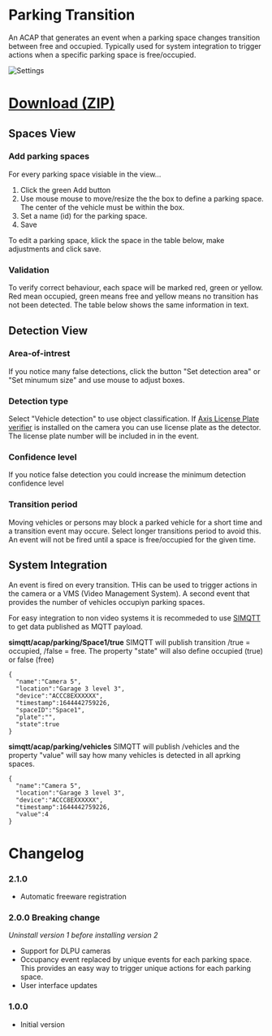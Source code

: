 # Parking Transition
An ACAP that generates an event when a parking space changes transition between free and occupied.  Typically used for system integration to trigger actions when a specific parking space is free/occupied. 

![Settings](https://files.juhlin.me/image/NMVTRKFYVW)

# [Download (ZIP)](https://files.juhlin.me/acap/Parking)

## Spaces View

### Add parking spaces
For every parking space visiable in the view...
1. Click the green Add button
2. Use mouse mouse to move/resize the the box to define a parking space.  The center of the vehicle must be within the box.
3. Set a name (id) for the parking space.
4. Save

To edit a parking space, klick the space in the table below, make adjustments and click save.

### Validation
To verify correct behaviour, each space will be marked red, green or yellow.  Red mean occupied, green means free and yellow means no transition has not been detected.  The table below shows the same information in text.

## Detection View

### Area-of-intrest
If you notice many false detections, click the button "Set detection area" or "Set minumum size" and use mouse to adjust boxes.

### Detection type
Select "Vehicle detection" to use object classification.  If [Axis License Plate verifier](https://www.axis.com/products/axis-license-plate-verifier) is installed on the camera you can use license plate as the detector.  The license plate number will be included in in the event.

### Confidence level
If you notice false detection you could increase the minimum detection confidence level

### Transition period
Moving vehicles or persons may block a parked vehicle for a short time and a transition event may occure.  Select longer transitions period to avoid this.  An event will not be fired until a space is free/occupied for the given time.

## System Integration
An event is fired on every transition.  THis can be used to trigger actions in the camera or a VMS (Video Management System).  A second event that provides the number of vehicles occupiyn parking spaces.

For easy integration to non video systems it is recommeded to use [SIMQTT](https://github.com/pandosme/acaps/tree/master/simqtt) to get data published as MQTT payload.

**simqtt/acap/parking/Space1/true**
SIMQTT will publish transition /true = occupied, /false = free.  The property "state" will also define occupied (true) or false (free)
```
{
  "name":"Camera 5",
  "location":"Garage 3 level 3",
  "device":"ACCC8EXXXXXX",
  "timestamp":1644442759226,
  "spaceID":"Space1",
  "plate":"",
  "state":true
}
```
**simqtt/acap/parking/vehicles**
SIMQTT will publish /vehicles and the property "value" will say how many vehicles is detected in all aprking spaces.
```
{
  "name":"Camera 5",
  "location":"Garage 3 level 3",
  "device":"ACCC8EXXXXXX",
  "timestamp":1644442759226,
  "value":4
}
```

# Changelog

### 2.1.0
- Automatic freeware registration 

### 2.0.0  Breaking change
*Uninstall version 1 before installing version 2*

- Support for DLPU cameras
- Occupancy event replaced by unique events for each parking space.  This provides an easy way to trigger unique actions for each parking space.
- User interface updates

### 1.0.0
* Initial version


